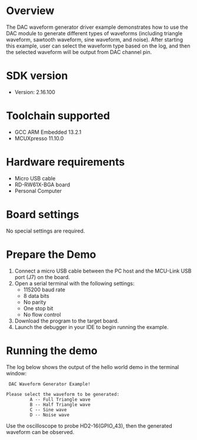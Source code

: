 Overview
========
The DAC waveform generator driver example demonstrates how to use the DAC module to generate different types of waveforms
(including triangle waveform, sawtooth waveform, sine waveform, and noise). After starting this example, user can select
the waveform type based on the log, and then the selected waveform will be output from  DAC channel pin.

SDK version
===========
- Version: 2.16.100

Toolchain supported
===================
- GCC ARM Embedded  13.2.1
- MCUXpresso  11.10.0

Hardware requirements
=====================
- Micro USB cable
- RD-RW61X-BGA board
- Personal Computer

Board settings
==============
No special settings are required.

Prepare the Demo
================
1.  Connect a micro USB cable between the PC host and the MCU-Link USB port (J7) on the board.
2.  Open a serial terminal with the following settings:
    - 115200 baud rate
    - 8 data bits
    - No parity
    - One stop bit
    - No flow control
3.  Download the program to the target board.
4.  Launch the debugger in your IDE to begin running the example.

Running the demo
================
The log below shows the output of the hello world demo in the terminal window:
~~~~~~~~~~~~~~~~~~~~~~~~~~~~~~~~~~~
 DAC Waveform Generator Example!

Please select the waveform to be generated:
         A -- Full Triangle wave
         B -- Half Triangle wave
         C -- Sine wave
         D -- Noise wave
~~~~~~~~~~~~~~~~~~~~~~~~~~~~~~~~~~~
Use the oscilloscope to probe HD2-16(GPIO_43), then the generated waveform can be observed.
